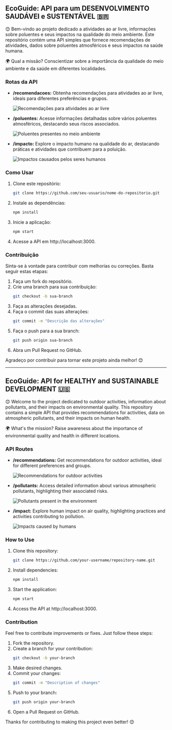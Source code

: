 ## EcoGuide: API para um DESENVOLVIMENTO SAUDÁVEl e SUSTENTÁVEL 🇧🇷

😊 Bem-vindo ao projeto dedicado a atividades ao ar livre, informações sobre poluentes e seus impactos na qualidade do meio ambiente. Este repositório contém uma API simples que fornece recomendações de atividades, dados sobre poluentes atmosféricos e seus impactos na saúde humana.

🌍 Qual a missão? Conscientizar sobre a importância da qualidade do meio ambiente e da saúde em diferentes localidades. 

### Rotas da API

- **/recomendacoes:** Obtenha recomendações para atividades ao ar livre, ideais para diferentes preferências e grupos.

   ![Recomendações para atividades ao ar livre](https://i.imgur.com/4Y26FLe.png)

- **/poluentes:** Acesse informações detalhadas sobre vários poluentes atmosféricos, destacando seus riscos associados.

   ![Poluentes presentes no meio ambiente](https://i.imgur.com/lM6MXXx.png)

- **/impacto:** Explore o impacto humano na qualidade do ar, destacando práticas e atividades que contribuem para a poluição.

  ![Impactos causados pelos seres humanos](https://i.imgur.com/m3z8G8F.png)


### Como Usar

1. Clone este repositório:
   ```bash
   git clone https://github.com/seu-usuario/nome-do-repositorio.git
   ```

2. Instale as dependências:
   ```bash
   npm install
   ```

3. Inicie a aplicação:
   ```bash
   npm start
   ```

4. Acesse a API em http://localhost:3000.

### Contribuição

Sinta-se à vontade para contribuir com melhorias ou correções. Basta seguir estas etapas:

1. Faça um fork do repositório.
2. Crie uma branch para sua contribuição:
   ```bash
   git checkout -b sua-branch
   ```
3. Faça as alterações desejadas.
4. Faça o commit das suas alterações:
   ```bash
   git commit -m "Descrição das alterações"
   ```
5. Faça o push para a sua branch:
   ```bash
   git push origin sua-branch
   ```
6. Abra um Pull Request no GitHub.

Agradeço por contribuir para tornar este projeto ainda melhor! 😊

----------------------------------------------------------------------------------------

## EcoGuide: API for HEALTHY and SUSTAINABLE DEVELOPMENT 🇺🇸

😊 Welcome to the project dedicated to outdoor activities, information about pollutants, and their impacts on environmental quality. This repository contains a simple API that provides recommendations for activities, data on atmospheric pollutants, and their impacts on human health.

🌍 What's the mission? Raise awareness about the importance of environmental quality and health in different locations.

### API Routes

- **/recommendations:** Get recommendations for outdoor activities, ideal for different preferences and groups.

   ![Recommendations for outdoor activities](https://i.imgur.com/4Y26FLe.png)

- **/pollutants:** Access detailed information about various atmospheric pollutants, highlighting their associated risks.

   ![Pollutants present in the environment](https://i.imgur.com/lM6MXXx.png)

- **/impact:** Explore human impact on air quality, highlighting practices and activities contributing to pollution.

  ![Impacts caused by humans](https://i.imgur.com/m3z8G8F.png)

### How to Use

1. Clone this repository:
   ```bash
   git clone https://github.com/your-username/repository-name.git
   ```

2. Install dependencies:
   ```bash
   npm install
   ```

3. Start the application:
   ```bash
   npm start
   ```

4. Access the API at http://localhost:3000.

### Contribution

Feel free to contribute improvements or fixes. Just follow these steps:

1. Fork the repository.
2. Create a branch for your contribution:
   ```bash
   git checkout -b your-branch
   ```
3. Make desired changes.
4. Commit your changes:
   ```bash
   git commit -m "Description of changes"
   ```
5. Push to your branch:
   ```bash
   git push origin your-branch
   ```
6. Open a Pull Request on GitHub.

Thanks for contributing to making this project even better! 😊
